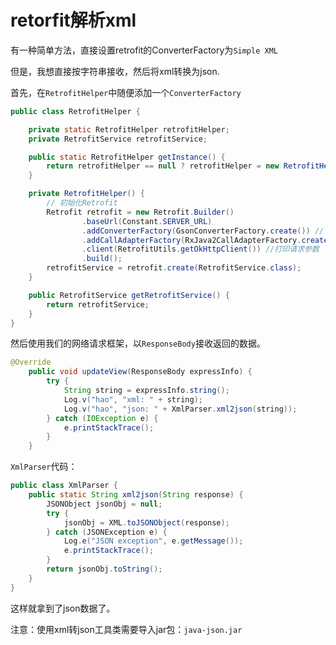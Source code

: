 # retorfit解析xml

有一种简单方法，直接设置retrofit的ConverterFactory为`Simple XML `

但是，我想直接按字符串接收，然后将xml转换为json.

首先，在`RetrofitHelper`中随便添加一个`ConverterFactory`

~~~~java
public class RetrofitHelper {

    private static RetrofitHelper retrofitHelper;
    private RetrofitService retrofitService;

    public static RetrofitHelper getInstance() {
        return retrofitHelper == null ? retrofitHelper = new RetrofitHelper() : retrofitHelper;
    }

    private RetrofitHelper() {
        // 初始化Retrofit
        Retrofit retrofit = new Retrofit.Builder()
                .baseUrl(Constant.SERVER_URL)
                .addConverterFactory(GsonConverterFactory.create()) // json解析
                .addCallAdapterFactory(RxJava2CallAdapterFactory.create()) // 支持RxJava
                .client(RetrofitUtils.getOkHttpClient()) //打印请求参数
                .build();
        retrofitService = retrofit.create(RetrofitService.class);
    }

    public RetrofitService getRetrofitService() {
        return retrofitService;
    }
}
~~~~

然后使用我们的网络请求框架，以`ResponseBody`接收返回的数据。

~~~~java
@Override
    public void updateView(ResponseBody expressInfo) {
        try {
            String string = expressInfo.string();
            Log.v("hao", "xml: " + string);
            Log.v("hao", "json: " + XmlParser.xml2json(string));
        } catch (IOException e) {
            e.printStackTrace();
        }
    }
~~~~

`XmlParser`代码：

~~~~java
public class XmlParser {
    public static String xml2json(String response) {
        JSONObject jsonObj = null;
        try {
            jsonObj = XML.toJSONObject(response);
        } catch (JSONException e) {
            Log.e("JSON exception", e.getMessage());
            e.printStackTrace();
        }
        return jsonObj.toString();
    }
}
~~~~

这样就拿到了json数据了。

注意：使用xml转json工具类需要导入jar包：`java-json.jar`

